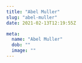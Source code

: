 ```yaml
---
title: "Abel Muller"
slug: "abel-muller"
date: 2021-02-13T12:19:55Z

meta:
  name: "Abel Muller"
  dob: ""
  image: ""
---
```


